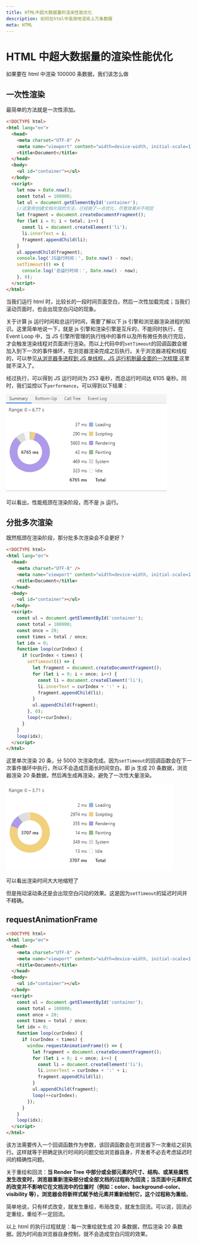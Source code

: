 ```yaml
---
title: HTML中超大数据量的渲染性能优化
description: 如何在html中高效地渲染上万条数据
meta: HTML
---
```


# HTML 中超大数据量的渲染性能优化

如果要在 html 中渲染 100000 条数据，我们该怎么做

## 一次性渲染

最简单的方法就是一次性添加。

```html
<!DOCTYPE html>
<html lang="en">
  <head>
    <meta charset="UTF-8" />
    <meta name="viewport" content="width=device-width, initial-scale=1.0" />
    <title>Document</title>
  </head>
  <body>
    <ul id="container"></ul>
  </body>
  <script>
    let now = Date.now();
    const total = 100000;
    let ul = document.getElementById('container');
    //这里用创建文档片段的方法，已经做了一点优化，尽管效果并不明显
    let fragment = document.createDocumentFragment();
    for (let i = 0; i < total; i++) {
      const li = document.createElement('li');
      li.innerText = i;
      fragment.appendChild(li);
    }
    ul.appendChild(fragment);
    console.log('JS运行时间：', Date.now() - now);
    setTimeout(() => {
      console.log('总运行时间：', Date.now() - now);
    }, 0);
  </script>
</html>
```

当我们运行 html 时，比较长的一段时间页面空白，然后一次性加载完成；当我们滚动页面时，也会出现空白闪动的现象。

关于计算 js 运行时间和总运行时间，需要了解以下 js 引擎和浏览器渲染进程的知识。这里简单地说一下，就是 js 引擎和渲染引擎是互斥的，不能同时执行，在 Event Loop 中，当 JS 引擎所管理的执行栈中的事件以及所有微任务执行完后，才会触发渲染线程对页面进行渲染。而以上代码中的`setTimeout`的回调函数会被加入到下一次的事件循环，在浏览器渲染完成之后执行。关于浏览器进程和线程的，可以参见[从浏览器多进程到 JS 单线程，JS 运行机制最全面的一次梳理](https://segmentfault.com/a/1190000012925872),这里就不深入了。

经过执行，可以得到 JS 运行时间为 253 毫秒，而总运行时间达 6105 毫秒。同时，我们监控以下`performance`，可以得到以下结果：

![一次性渲染](../../assets/images/md/once-render.png)

可以看出，性能瓶颈在渲染阶段，而不是 js 运行。

## 分批多次渲染

既然瓶颈在渲染阶段，那分批多次渲染会不会更好？

```html
<!DOCTYPE html>
<html lang="en">
  <head>
    <meta charset="UTF-8" />
    <meta name="viewport" content="width=device-width, initial-scale=1.0" />
    <title>Document</title>
  </head>
  <body>
    <ul id="container"></ul>
  </body>
  <script>
    const ul = document.getElementById('container');
    const total = 100000;
    const once = 20;
    const times = total / once;
    let idx = 0;
    function loop(curIndex) {
      if (curIndex < times) {
        setTimeout(() => {
          let fragment = document.createDocumentFragment();
          for (let i = 0; i < once; i++) {
            const li = document.createElement('li');
            li.innerText = curIndex + ':' + i;
            fragment.appendChild(li);
          }
          ul.appendChild(fragment);
        }, 0);
        loop(++curIndex);
      }
    }
    loop(idx);
  </script>
</html>
```

这里单次渲染 20 条，分 5000 次渲染完成。因为`setTimeout`的回调函数会在下一次事件循环中执行，所以不会造成页面长时间空白。即 js 生成 20 条数据，浏览器渲染 20 条数据，然后再生成再渲染，避免了一次性大量渲染。

![分批渲染](../../assets/images/md/batched-render.png)

可以看出渲染时间大大地缩短了

但是拖动滚动条还是会出现空白闪动的效果。这是因为`setTimeout`的延迟时间并不精确。

## requestAnimationFrame

```html
<!DOCTYPE html>
<html lang="en">
  <head>
    <meta charset="UTF-8" />
    <meta name="viewport" content="width=device-width, initial-scale=1.0" />
    <title>Document</title>
  </head>
  <body>
    <ul id="container"></ul>
  </body>
  <script>
    const ul = document.getElementById('container');
    const total = 100000;
    const once = 20;
    const times = total / once;
    let idx = 0;
    function loop(curIndex) {
      if (curIndex < times) {
        window.requestAnimationFrame(() => {
          let fragment = document.createDocumentFragment();
          for (let i = 0; i < once; i++) {
            const li = document.createElement('li');
            li.innerText = curIndex + ':' + i;
            fragment.appendChild(li);
          }
          ul.appendChild(fragment);
          loop(++curIndex);
        });
      }
    }
    loop(idx);
  </script>
</html>
```

该方法需要传入一个回调函数作为参数，该回调函数会在浏览器下一次重绘之前执行。这样就等于把确定执行时间的问题交给浏览器自身，开发者不必去考虑延迟时间的精确性问题。

关于重绘和回流：**当 Render Tree 中部分或全部元素的尺寸、结构、或某些属性发生改变时，浏览器重新渲染部分或全部文档的过程称为回流；当页面中元素样式的改变并不影响它在文档流中的位置时（例如：color、background-color、visibility 等），浏览器会将新样式赋予给元素并重新绘制它，这个过程称为重绘**。

简单地说，只有样式改变，就发生重绘，布局改变，就发生回流。可以说，回流必定重绘，重绘不一定回流。

以上 html 的执行过程就是：每一次重绘就生成 20 条数据，然后渲染 20 条数据。因为时间由浏览器自身控制，就不会造成空白闪现的效果。
